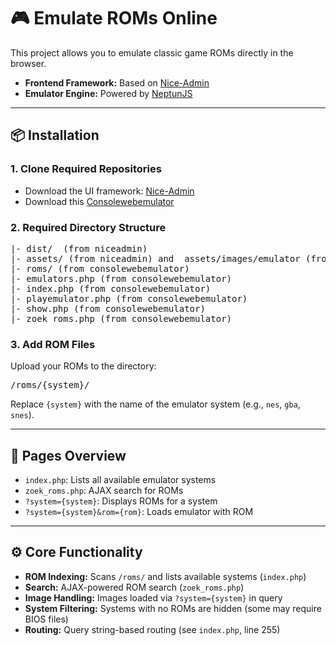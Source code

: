 <h1>🎮 Emulate ROMs Online</h1>

<p>This project allows you to emulate classic game ROMs directly in the browser.</p>

<ul>
  <li><strong>Frontend Framework:</strong> Based on <a href="https://github.com/hacktheme/Nice-Admin">Nice-Admin</a></li>
  <li><strong>Emulator Engine:</strong> Powered by <a href="https://neptunjs.xyz/doc.html">NeptunJS</a></li>
</ul>

<hr>

<h2>📦 Installation</h2>

<h3>1. Clone Required Repositories</h3>
<ul>
  <li>Download the UI framework: <a href="https://github.com/hacktheme/Nice-Admin">Nice-Admin</a></li>
  <li>Download this <a href="https://github.com/fabian1983/consolewebemulator/">Consolewebemulator</a></li> 
</ul>

<h3>2. Required Directory Structure</h3>

<pre>
|- dist/  (from niceadmin)
|- assets/ (from niceadmin) and  assets/images/emulator (from consolewebemulator)
|- roms/ (from consolewebemulator)
|- emulators.php (from consolewebemulator)
|- index.php (from consolewebemulator)
|- playemulator.php (from consolewebemulator)
|- show.php (from consolewebemulator)
|- zoek_roms.php (from consolewebemulator)
</pre>

<h3>3. Add ROM Files</h3>
<p>Upload your ROMs to the directory:</p>
<pre>/roms/{system}/</pre>
<p>Replace <code>{system}</code> with the name of the emulator system (e.g., <code>nes</code>, <code>gba</code>, <code>snes</code>).</p>

<hr>

<h2>📄 Pages Overview</h2>

<ul>
  <li><code>index.php</code>: Lists all available emulator systems</li>
  <li><code>zoek_roms.php</code>: AJAX search for ROMs</li>
  <li><code>?system={system}</code>: Displays ROMs for a system</li>
  <li><code>?system={system}&amp;rom={rom}</code>: Loads emulator with ROM</li>
</ul>

<hr>

<h2>⚙️ Core Functionality</h2>

<ul>
  <li><strong>ROM Indexing:</strong> Scans <code>/roms/</code> and lists available systems (<code>index.php</code>)</li>
  <li><strong>Search:</strong> AJAX-powered ROM search (<code>zoek_roms.php</code>)</li>
  <li><strong>Image Handling:</strong> Images loaded via <code>?system={system}</code> in query</li>
  <li><strong>System Filtering:</strong> Systems with no ROMs are hidden (some may require BIOS files)</li>
  <li><strong>Routing:</strong> Query string-based routing (see <code>index.php</code>, line 255)</li>
</ul>
